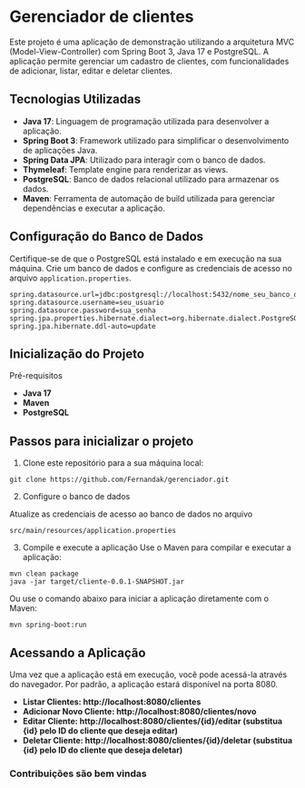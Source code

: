 # Gerenciador de clientes

Este projeto é uma aplicação de demonstração utilizando a arquitetura MVC (Model-View-Controller) com Spring Boot 3, Java 17 e PostgreSQL. A aplicação permite gerenciar um cadastro de clientes, com funcionalidades de adicionar, listar, editar e deletar clientes.

## Tecnologias Utilizadas

- **Java 17**: Linguagem de programação utilizada para desenvolver a aplicação.
- **Spring Boot 3**: Framework utilizado para simplificar o desenvolvimento de aplicações Java.
- **Spring Data JPA**: Utilizado para interagir com o banco de dados.
- **Thymeleaf**: Template engine para renderizar as views.
- **PostgreSQL**: Banco de dados relacional utilizado para armazenar os dados.
- **Maven**: Ferramenta de automação de build utilizada para gerenciar dependências e executar a aplicação.

## Configuração do Banco de Dados

Certifique-se de que o PostgreSQL está instalado e em execução na sua máquina. Crie um banco de dados e configure as credenciais de acesso no arquivo `application.properties`.

```properties
spring.datasource.url=jdbc:postgresql://localhost:5432/nome_seu_banco_de_dados
spring.datasource.username=seu_usuario
spring.datasource.password=sua_senha
spring.jpa.properties.hibernate.dialect=org.hibernate.dialect.PostgreSQLDialect
spring.jpa.hibernate.ddl-auto=update
```

## Inicialização do Projeto

Pré-requisitos
- **Java 17**
- **Maven**
- **PostgreSQL**

## Passos para inicializar o projeto

1. Clone este repositório para a sua máquina local:

```
git clone https://github.com/Fernandak/gerenciador.git
```
   
 
2. Configure o banco de dados

Atualize as credenciais de acesso ao banco de dados no arquivo 

```
src/main/resources/application.properties
```

3. Compile e execute a aplicação
Use o Maven para compilar e executar a aplicação:

```
mvn clean package
java -jar target/cliente-0.0.1-SNAPSHOT.jar
```

Ou use o comando abaixo para iniciar a aplicação diretamente com o Maven:

```
mvn spring-boot:run
```

## Acessando a Aplicação

Uma vez que a aplicação está em execução, você pode acessá-la através do navegador. Por padrão, a aplicação estará disponível na porta 8080.

- **Listar Clientes: http://localhost:8080/clientes**
- **Adicionar Novo Cliente: http://localhost:8080/clientes/novo**
- **Editar Cliente: http://localhost:8080/clientes/{id}/editar (substitua {id} pelo ID do cliente que deseja editar)**
- **Deletar Cliente: http://localhost:8080/clientes/{id}/deletar (substitua {id} pelo ID do cliente que deseja deletar)**


### Contribuições são bem vindas